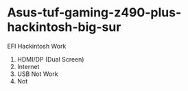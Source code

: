 # Asus-tuf-gaming-z490-plus-hackintosh-big-sur
EFI Hackintosh
Work
  1. HDMI/DP (Dual Screen)
  2. Internet
  3. USB
Not Work
  1. Not 
